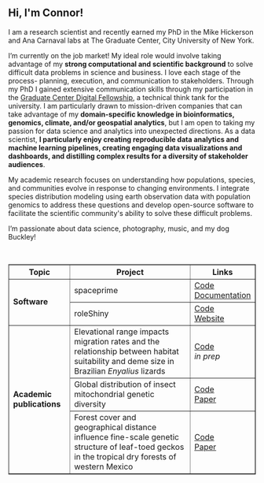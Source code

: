 ## Hi, I'm Connor!

I am a research scientist and recently earned my PhD in the Mike Hickerson and Ana Carnaval labs at The Graduate Center, City University of New York.

I’m currently on the job market! My ideal role would involve taking advantage of my **strong computational and scientific background** to solve difficult data problems in science and business. I love each stage of the process- planning, execution, and communication to stakeholders. Through my PhD I gained extensive communication skills through my participation in the [Graduate Center Digital Fellowship](https://digitalfellows.commons.gc.cuny.edu/), a technical think tank for the university. I am particularly drawn to mission-driven companies that can take advantage of my **domain-specific knowledge in bioinformatics, genomics, climate, and/or geospatial analytics**, but I am open to taking my passion for data science and analytics into unexpected directions. As a data scientist, **I particularly enjoy creating reproducible data analytics and machine learning pipelines, creating engaging data visualizations and dashboards, and distilling complex results for a diversity of stakeholder audiences**.

My academic research focuses on understanding how populations, species, and communities evolve in response to changing environments. I integrate species distribution modeling using earth observation data with population genomics to address these questions and develop open-source software to facilitate the scientific community's ability to solve these difficult problems.

I’m passionate about data science, photography, music, and my dog Buckley!


<table border="1">
  <tr>
    <th>Topic</th>
    <th>Project</th>
    <th>Links</th>
  </tr>
  <tr> 
    <td rowspan="2"><b>Software</b></td>
    <td>spaceprime</td>
    <td> 
      <a href="https://github.com/connor-french/spaceprime">Code</a> <br>
      <a href="https://connor-french.github.io/spaceprime/">Documentation</a>
    </td>
  </tr>
  <tr> 
    <td>roleShiny</td>
    <td> 
      <a href="https://github.com/role-model/roleShiny">Code</a> <br>
      <a href="https://role-model.github.io/">Website</a>
    </td>
  </tr>
  <tr>
    <td rowspan="3"><b>Academic publications</b></td>
    <td>Elevational range impacts migration rates and the relationship between habitat suitability and deme size in Brazilian <i>Enyalius</i> lizards</td>
    <td> 
      <a href="https://github.com/connor-french/enyalius_project">Code</a> <br>
      <i> in prep </i>
    </td>
  </tr>
  <tr>
    <td>Global distribution of insect mitochondrial genetic diversity</td>
    <td> 
      <a href="https://github.com/connor-french/global-insect-macrogenetics">Code</a> <br>
      <a href="https://www.nature.com/articles/s41467-023-40936-0">Paper</a>
    </td>
  </tr>
  <tr>
    <td>Forest cover and geographical distance influence fine-scale genetic structure of leaf-toed geckos in the tropical dry forests of western Mexico</td> <br>
    <td> 
      <a href="https://github.com/connor-french/gecko-project">Code</a> <br>
      <a href="https://academic.oup.com/biolinnean/article/137/4/686/6761439">Paper</a>
    </td>
  </tr>
</table>


<!--
**connor-french/connor-french** is a ✨ _special_ ✨ repository because its `README.md` (this file) appears on your GitHub profile.

Here are some ideas to get you started:

- 🔭 I’m currently working on ...
- 🌱 I’m currently learning ...
- 👯 I’m looking to collaborate on ...
- 🤔 I’m looking for help with ...
- 💬 Ask me about ...
- 📫 How to reach me: ...
- 😄 Pronouns: ...
- ⚡ Fun fact: ...
-->
